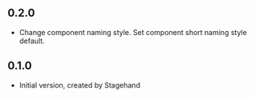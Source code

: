 ## 0.2.0

- Change component naming style. Set component short naming style default.

## 0.1.0

- Initial version, created by Stagehand
